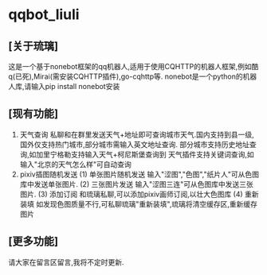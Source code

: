 # qqbot_liuli
## [关于琉璃]

这是一个基于nonebot框架的qq机器人,适用于使用CQHTTP的机器人框架,例如酷q(已死),Mirai(需安装CQHTTP插件),go-cqhttp等.
nonebot是一个python的机器人库,请输入pip install nonebot安装
## [现有功能]

1. 天气查询
    私聊和在群里发送天气+地址即可查询城市天气.国内支持到县一级,国外仅支持热门城市,部分城市需输入英文地址查询.
    部分城市支持历史地址查询,如加里宁格勒支持输入天气+柯尼斯堡查询到
    天气插件支持关键词查询,如输入"北京的天气怎么样"可自动查询
2. pixiv插图随机发送
   (1) 单张图片随机发送
      输入"涩图","色图","纸片人"可从色图库中发送单张图片.
   (2) 三张图片发送
      输入"涩图三连"可从色图库中发送三张图片.
   (3) 添加订阅
      和琉璃私聊,可以添加pixiv画师订阅,以壮大色图库
   (4) 重新装填
      如发现色图质量不行,可私聊琉璃"重新装填",琉璃将清空缓存区,重新缓存图片
## [更多功能]

   请大家在留言区留言,我将不定时更新.
